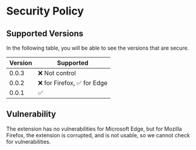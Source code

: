 # Security Policy

## Supported Versions

In the following table, you will be able to see the versions that are secure.

| Version | Supported                                    |
| ------- | -------------------------------------------- |
| 0.0.3   | :x: Not control                              |
| 0.0.2   | :x: for Firefox, :white_check_mark: for Edge |
| 0.0.1   | :white_check_mark:                           |

## Vulnerability

The extension has no vulnerabilities for Microsoft Edge, but for Mozilla Firefox, the extension is corrupted, and is not usable, so we cannot check for vulnerabilities.
